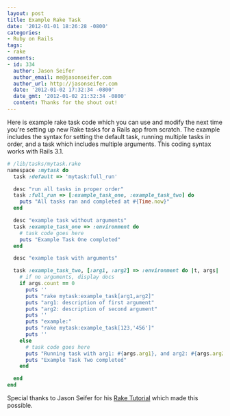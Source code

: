 ```yaml
---
layout: post
title: Example Rake Task
date: '2012-01-01 18:26:28 -0800'
categories:
- Ruby on Rails
tags:
- rake
comments:
- id: 334
  author: Jason Seifer
  author_email: me@jasonseifer.com
  author_url: http://jasonseifer.com
  date: '2012-01-02 17:32:34 -0800'
  date_gmt: '2012-01-02 21:32:34 -0800'
  content: Thanks for the shout out!
---
```


Here is example rake task code which you can use and modify the next time
you're setting up new Rake tasks for a Rails app from scratch. The example
includes the syntax for setting the default task, running multiple tasks in
order, and a task which includes multiple arguments. This coding syntax works
with Rails 3.1.

``` ruby
# /lib/tasks/mytask.rake
namespace :mytask do
  task :default => 'mytask:full_run'

  desc "run all tasks in proper order"
  task :full_run => [:example_task_one, :example_task_two] do
    puts "All tasks ran and completed at #{Time.now}"
  end

  desc "example task without arguments"
  task :example_task_one => :environment do
    # task code goes here
    puts "Example Task One completed"
  end

  desc "example task with arguments"

  task :example_task_two, [:arg1, :arg2] => :environment do |t, args|
    # if no arguments, display docs
    if args.count == 0
      puts ''
      puts "rake mytask:example_task[arg1,arg2]"
      puts "arg1: description of first argument"
      puts "arg2: description of second argument"
      puts ''
      puts "example:"
      puts "rake mytask:example_task[123,'456']"
      puts ''
    else
      # task code goes here
      puts "Running task with arg1: #{args.arg1}, and arg2: #{args.arg2}"
      puts "Example Task Two completed"
    end

  end
end
```

Special thanks to Jason Seifer for his [Rake Tutorial][1] which made this
possible.

[1]: http://jasonseifer.com/2010/04/06/rake-tutorial
